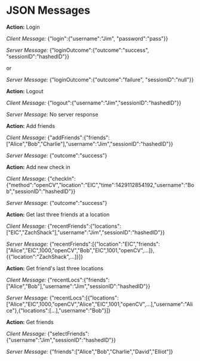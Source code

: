 # JSON Messages

**Action:** Login

*Client Message:* {"login":{"username":"Jim", "password":"pass"}}

*Server Message:* {"loginOutcome":{"outcome":"success", "sessionID":"hashedID"}}

or 

*Server Message:* {"loginOutcome":{"outcome":"failure", "sessionID":"null"}}

**Action:** Logout

*Client Message:* {"logout":{"username":"Jim","sessionID":"hashedID"}}

*Server Message:* No server response

**Action:** Add friends

*Client Message:* {"addFriends":{"friends":["Alice","Bob","Charlie"],"username":"Jim","sessionID":"hashedID"}}

*Server Message:* {"outcome":"success"}

**Action:** Add new check in

*Client Message:* {"checkIn":{"method":"openCV","location":"EIC","time":1429112854192,"username":"Bob","sessionID":"hashedID"}}

*Server Message:* {"outcome":"success"}

**Action:** Get last three friends at a location

*Client Message:* {"recentFriends":{"locations":["EIC","ZachShack"],"username":"Jim","sessionID":"hashedID"}}

*Server Message:* {"recentFriends":[{"location":"EIC","friends":["Alice","EIC",1000,"openCV","Bob","EIC",1001,"openCV",...]},{{"location":"ZachShack",...]}]}

**Action:** Get friend's last three locations

*Client Message:* {"recentLocs":{"friends":["Alice","Bob"],"username":"Jim","sessionID":"hashedID"}}

*Server Message:* {"recentLocs":[{"locations":["Alice","EIC",1000,"openCV","Alice","EIC",1001,"openCV",...],"username":"Alice"},{"locations":[...],"username":"Bob"}]}

**Action:** Get friends

*Client Message:* {"selectFriends":{"username":"Jim","sessionID":"hashedID"}}

*Server Message:* {"friends":["Alice","Bob","Charlie","David","Elliot"]}

